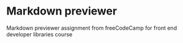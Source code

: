 # Markdown previewer
Markdown previewer assignment from freeCodeCamp for front end developer libraries course
